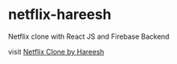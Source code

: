# netflix-hareesh
Netflix clone with React JS and Firebase Backend



visit [Netflix Clone by Hareesh](https://netflix-hareesh.web.app)
